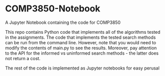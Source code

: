 # COMP3850-Notebook
A Jupyter Notebook containing the code for COMP3850

This repo contains Python code that implements all of the algorithms tested in the assignments.
The code that implements the tested search methods can be run from the command line. However, 
note that you would need to modify the contents of main.py to see the results. Moreover, pay attention to the 
API for the informed vs uninformed search methods - the latter does not return a cost.

The rest of the code is implemented as Jupyter notebooks for easy perusal
